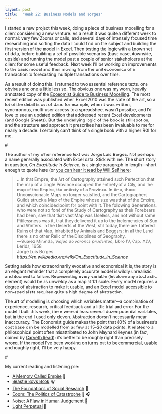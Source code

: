 ```yaml
---
layout: post
title:  "Week 22: Business Models and Borges"
---
```


I started a new project this week, doing a piece of business modelling for a client considering a new venture. As a result it was quite a different week to normal: very few Zooms or calls, and several days of intensely focused time researching and sorting the data I could find on the subject and building the first version of the model in Excel. Then testing the logic with a known set of data, before building a set of possible scenarios (base case, downside, upside) and running the model past a couple of senior stakeholders at the client for some useful feedback. Next week I’ll be working on improvements to the basic model and then moving from the unit economics of a transaction to forecasting multiple transactions over time. 

As a result of doing this, I returned to two essential reference texts, one obvious and one a little less so. The obvious one was my worn, heavily annotated copy of the <a href="http://www.guidetobusinessmodelling.com/home.html">Economist Guide to Business Modelling</a>. The most recent edition was published when Excel 2010 was the state of the art, so a lot of the detail is out of date: for example, when it was written, synchronous, multi-user access to a spreadsheet wasn’t possible, and I’d love to see an updated edition that addressed recent Excel developments (and Google Sheets). But the underlying logic of the book is still spot on, and the structure and approach it prescribes has been invaluable to me for nearly a decade: I certainly can’t think of a single book with a higher ROI for me. 

<p id="divider">#</p>

The author of my other reference text was Jorge Luis Borges. Not perhaps a name generally associated with Excel data. Stick with me. The short story in question, <i>On Exactitude in Science</i>, is a single paragraph in length&#8212;short enough to quote here (or <a href="https://www.theguardian.com/books/audio/2013/jan/04/will-self-jorge-luis-borges">you can hear it read by Will Self here</a>:

<blockquote class="quoteback" darkmode="" data-title="On Exactitude in Science" data-author="Jorge Luis Borges" cite="https://en.wikipedia.org/wiki/On_Exactitude_in_Science">
...In that Empire, the Art of Cartography attained such Perfection that the map of a single Province occupied the entirety of a City, and the map of the Empire, the entirety of a Province. In time, those Unconscionable Maps no longer satisfied, and the Cartographers Guilds struck a Map of the Empire whose size was that of the Empire, and which coincided point for point with it. The following Generations, who were not so fond of the Study of Cartography as their Forebears had been, saw that that vast Map was Useless, and not without some Pitilessness was it, that they delivered it up to the Inclemencies of Sun and Winters. In the Deserts of the West, still today, there are Tattered Ruins of that Map, inhabited by Animals and Beggars; in all the Land there is no other Relic of the Disciplines of Geography.
<br />&#8212;Suarez Miranda, <i>Viajes de varones prudentes</i>, Libro IV, Cap. XLV, Lerida, 1658
<footer>Jorge Luis Borges <cite><a href="https://en.wikipedia.org/wiki/On_Exactitude_in_Science">https://en.wikipedia.org/wiki/On_Exactitude_in_Science</a></cite></footer>
</blockquote><script note="" src="https://cdn.jsdelivr.net/gh/Blogger-Peer-Review/quotebacks@1/quoteback.js"></script>

Setting aside how extraordinarily evocative and economical it is, the story is an elegant reminder that a completely accurate model is wildly unrealistic and doomed to failure. Representing every variable (let alone any stochastic element) would be as unwieldy as a map at 1:1 scale. Every model requires a degree of abstraction to make it usable, and an Excel model accessible to non-specialists requires quite a high degree of abstraction. 

The art of modelling is choosing which variables matter&#8212;a combination of experience, research, critical feedback and a little trial and error. For the model I built this week, there were at least several dozen potential variables, but in the end I used only eleven. Abstraction doesn’t necessarily mean inacccuracy: The Economist guide makes the point that 80% of a business’s cost base can be modelled from as few as 15-20 data points. It relates to a philosophical point often misattributed to John Maynard Keynes (in fact, coined by <a href="https://en.wikipedia.org/wiki/Carveth_Read">Carveth Read</a>): it’s better to be roughly right than precisely wrong. If the model I've been working on turns out to be commercial, usable and roughly right, I'll be very happy. 

<p id="divider">#</p>

My current reading and listening pile:
<ul>
  <li><a href="https://www.arkadymartine.net/novels">A Memory Called Empire</a> 📖</li>
  <li><a href="https://www.faber.co.uk/9780571308040-beastie-boys-book.html">Beastie Boys Book</a> 🎧</li>
  <li><a href="https://us.sagepub.com/en-us/nam/the-foundations-of-social-research/book207972">The Foundations of Social Research</a> 📖</li>
  <li><a href="https://www.penguin.co.uk/books/321473/doom--the-politics-of-catastrophe/9780241488447.html">Doom: The Politics of Catastrophe</a> 📖 🎧</li>
  <li><a href="https://harpercollins.co.uk/products/noise-daniel-kahnemanolivier-sibonycass-r-sunstein?variant=32751319056462">Noise: A Flaw in Human Judgement</a> 📖</li>
  <li><a href="https://www.faber.co.uk/9780571336487-light-perpetual.html">Light Perpetual</a> 📖</li>
